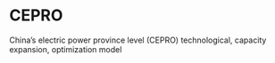 # CEPRO
China’s electric power province level (CEPRO) technological, capacity expansion, optimization model
